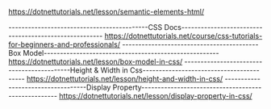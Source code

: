 https://dotnettutorials.net/lesson/semantic-elements-html/

-------------------------------------------CSS Docs------------------------------------------------------
https://dotnettutorials.net/course/css-tutorials-for-beginners-and-professionals/
------------------------------------------Box Model------------------------------------------------------
https://dotnettutorials.net/lesson/box-model-in-css/
-------------------------------------------Height & Width in Css-----------------------------------------
https://dotnettutorials.net/lesson/height-and-width-in-css/
-----------------------------------Display  Property----------------------------------------------------
https://dotnettutorials.net/lesson/display-property-in-css/
